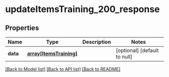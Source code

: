 # updateItemsTraining_200_response

## Properties
Name | Type | Description | Notes
------------ | ------------- | ------------- | -------------
**data** | [**array[ItemsTraining]**](ItemsTraining.md) |  | [optional] [default to null]

[[Back to Model list]](../README.md#documentation-for-models) [[Back to API list]](../README.md#documentation-for-api-endpoints) [[Back to README]](../README.md)


